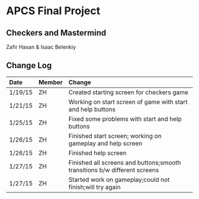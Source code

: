 APCS Final Project
=======================
Checkers and Mastermind
-----------------------
Zafir Hasan & Isaac Belenkiy

Change Log
----------
| Date    | Member   | Change     |
|:--------|:---------|:-----------|
| 1/19/15 | ZH       |Created starting screen for checkers game|
| 1/21/15 | ZH       |Working on start screen of game with start and help buttons| 
| 1/25/15 | ZH       |Fixed some problems with start and help buttons|
| 1/26/15 | ZH       |Finished start screen; working on gameplay and help screen|
| 1/26/15 | ZH       |Finished help screen|
| 1/27/15 | ZH       |Finished all screens and buttons;smooth transitions b/w different screens|
| 1/27/15 | ZH       |Started work on gameplay;could not finish;will try again|


